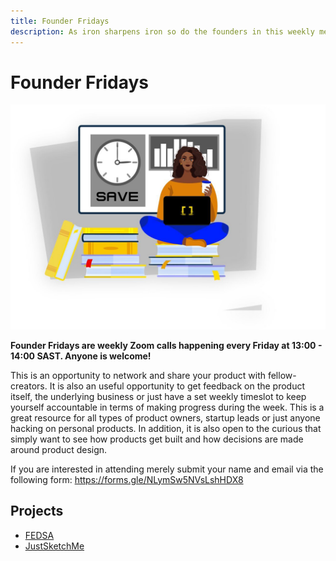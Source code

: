 ```yaml
---
title: Founder Fridays
description: As iron sharpens iron so do the founders in this weekly meetup. Founders also stand to get free Code Capsules credits. 
---
```


# Founder Fridays

![Founder Fridays](../assets/community/founder-fridays.jpg)

**Founder Fridays are weekly Zoom calls happening every Friday at 13:00 - 14:00 SAST. Anyone is welcome!**

This is an opportunity to network and share your product with fellow-creators. It is also an useful opportunity to get feedback on the product itself, the underlying business or just have a set weekly timeslot to keep yourself accountable in terms of making progress during the week. This is a great resource for all types of product owners, startup leads or just anyone hacking on personal products. In addition, it is also open to the curious that simply want to see how products get built and how decisions are made around product design. 

If you are interested in attending merely submit your name and email via the following form: https://forms.gle/NLymSw5NVsLshHDX8

## Projects

- [FEDSA](https://fedsa.org/)
- [JustSketchMe](https://justsketch.me/)
